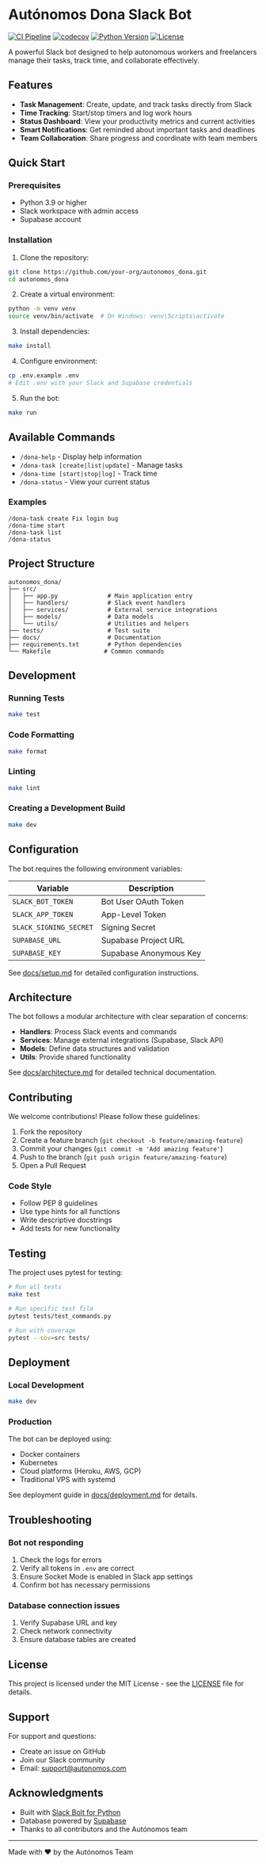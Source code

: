 # Autónomos Dona Slack Bot

[![CI Pipeline](https://github.com/autonomos-team/autonomos_dona/actions/workflows/ci.yml/badge.svg)](https://github.com/autonomos-team/autonomos_dona/actions/workflows/ci.yml)
[![codecov](https://codecov.io/gh/autonomos-team/autonomos_dona/branch/main/graph/badge.svg)](https://codecov.io/gh/autonomos-team/autonomos_dona)
[![Python Version](https://img.shields.io/badge/python-3.9%20|%203.10%20|%203.11-blue.svg)](https://www.python.org/downloads/)
[![License](https://img.shields.io/badge/license-MIT-green.svg)](LICENSE)

A powerful Slack bot designed to help autonomous workers and freelancers manage their tasks, track time, and collaborate effectively.

## Features

- **Task Management**: Create, update, and track tasks directly from Slack
- **Time Tracking**: Start/stop timers and log work hours
- **Status Dashboard**: View your productivity metrics and current activities
- **Smart Notifications**: Get reminded about important tasks and deadlines
- **Team Collaboration**: Share progress and coordinate with team members

## Quick Start

### Prerequisites

- Python 3.9 or higher
- Slack workspace with admin access
- Supabase account

### Installation

1. Clone the repository:
```bash
git clone https://github.com/your-org/autonomos_dona.git
cd autonomos_dona
```

2. Create a virtual environment:
```bash
python -m venv venv
source venv/bin/activate  # On Windows: venv\Scripts\activate
```

3. Install dependencies:
```bash
make install
```

4. Configure environment:
```bash
cp .env.example .env
# Edit .env with your Slack and Supabase credentials
```

5. Run the bot:
```bash
make run
```

## Available Commands

- `/dona-help` - Display help information
- `/dona-task [create|list|update]` - Manage tasks
- `/dona-time [start|stop|log]` - Track time
- `/dona-status` - View your current status

### Examples

```
/dona-task create Fix login bug
/dona-time start
/dona-task list
/dona-status
```

## Project Structure

```
autonomos_dona/
├── src/
│   ├── app.py              # Main application entry
│   ├── handlers/           # Slack event handlers
│   ├── services/           # External service integrations
│   ├── models/             # Data models
│   └── utils/              # Utilities and helpers
├── tests/                  # Test suite
├── docs/                   # Documentation
├── requirements.txt        # Python dependencies
└── Makefile               # Common commands
```

## Development

### Running Tests

```bash
make test
```

### Code Formatting

```bash
make format
```

### Linting

```bash
make lint
```

### Creating a Development Build

```bash
make dev
```

## Configuration

The bot requires the following environment variables:

| Variable | Description |
|----------|-------------|
| `SLACK_BOT_TOKEN` | Bot User OAuth Token |
| `SLACK_APP_TOKEN` | App-Level Token |
| `SLACK_SIGNING_SECRET` | Signing Secret |
| `SUPABASE_URL` | Supabase Project URL |
| `SUPABASE_KEY` | Supabase Anonymous Key |

See [docs/setup.md](docs/setup.md) for detailed configuration instructions.

## Architecture

The bot follows a modular architecture with clear separation of concerns:

- **Handlers**: Process Slack events and commands
- **Services**: Manage external integrations (Supabase, Slack API)
- **Models**: Define data structures and validation
- **Utils**: Provide shared functionality

See [docs/architecture.md](docs/architecture.md) for detailed technical documentation.

## Contributing

We welcome contributions! Please follow these guidelines:

1. Fork the repository
2. Create a feature branch (`git checkout -b feature/amazing-feature`)
3. Commit your changes (`git commit -m 'Add amazing feature'`)
4. Push to the branch (`git push origin feature/amazing-feature`)
5. Open a Pull Request

### Code Style

- Follow PEP 8 guidelines
- Use type hints for all functions
- Write descriptive docstrings
- Add tests for new functionality

## Testing

The project uses pytest for testing:

```bash
# Run all tests
make test

# Run specific test file
pytest tests/test_commands.py

# Run with coverage
pytest --cov=src tests/
```

## Deployment

### Local Development

```bash
make dev
```

### Production

The bot can be deployed using:
- Docker containers
- Kubernetes
- Cloud platforms (Heroku, AWS, GCP)
- Traditional VPS with systemd

See deployment guide in [docs/deployment.md](docs/deployment.md) for details.

## Troubleshooting

### Bot not responding

1. Check the logs for errors
2. Verify all tokens in `.env` are correct
3. Ensure Socket Mode is enabled in Slack app settings
4. Confirm bot has necessary permissions

### Database connection issues

1. Verify Supabase URL and key
2. Check network connectivity
3. Ensure database tables are created

## License

This project is licensed under the MIT License - see the [LICENSE](LICENSE) file for details.

## Support

For support and questions:
- Create an issue on GitHub
- Join our Slack community
- Email: support@autonomos.com

## Acknowledgments

- Built with [Slack Bolt for Python](https://slack.dev/bolt-python/)
- Database powered by [Supabase](https://supabase.com/)
- Thanks to all contributors and the Autónomos team

---

Made with ❤️ by the Autónomos Team
